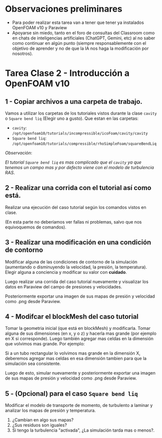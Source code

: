 # Observaciones preliminares

- Para poder realizar esta tarea van a tener que tener ya instalados OpenFOAM v10 y Paraview
- Apoyarse sin miedo, tanto en el foro de consultas del Classroom como en chats de inteligencias artificiales (ChatGPT, Gemini, etc) al no saber como continuar en algún punto (siempre responsablemente con el objetivo de aprender y no de que la IA nos haga la modificación por nosotros).

# Tarea Clase 2 - Introducción a OpenFOAM v10

## 1 - Copiar archivos a una carpeta de trabajo.

Vamos a utilizar los carpetas de los tutoriales vistos durante la clase `cavity` o `Square bend liq` (Elegir uno a gusto). Que estan en las carpetas:

- `cavity`: `/opt/openfoam10/tutorials/incompressible/icoFoam/cavity/cavity`
- `Square bend liq`: `/opt/openfoam10/tutorials/compressible/rhoSimpleFoam/squareBendLiq`

*Observación*:

*El tutorial `Square bend liq` es mas complicado que el `cavity` ya que tenemos un campo mas y por defecto viene con el modelo de turbulencia RAS*.

## 2 - Realizar una corrida con el tutorial así como está.

Realizar una ejecución del caso tutorial según los comandos vistos en clase. 

(En esta parte no deberíamos ver fallas ni problemas, salvo que nos equivoquemos de comandos).

## 3 - Realizar una modificación en una condición de contorno

Modificar alguna de las condiciones de contorno de la simulación (aumentando o disminuyendo la velocidad, la presión, la temperatura). Elegir alguna a conciencia y modificar su valor con **cuidado**.

Luego realizar una corrida del caso tutorial nuevamente y visualizar los datos en Paraview del campo de presiones y velocidades.

Posteriormente exportar una imagen de sus mapas de presión y velocidad como .png desde Paraview.

## 4 - Modifcar el blockMesh del caso tutorial

Tomar la geometria inicial (que está en blockMesh) y modificarla. Tomar alguna de sus dimensiones (en x, y o z) y hacerla mas grande (por ejemplo en X si corresponde). Luego también agregar mas celdas en la dimensión que volvimos mas grande. Por ejemplo:

Si a un tubo rectangular lo volvimos mas grande en la dimensión X, deberemos agregar mas celdas en esa dimensión tambien para que la simulación sea consistente.

Luego de esto, simular nuevamente y posteriormente exportar una imagen de sus mapas de presión y velocidad como .png desde Paraview.

## 5 - (Opcional) para el caso `Square bend liq`

Modificar el modelo de transporte de momento, de turbulento a laminar y analizar los mapas de presión y temperatura. 
1. ¿Cambian en algo sus mapas?
2. ¿Sus residuos son iguales?
3. Si tengo la turbulencia "activada", ¿La simulación tarda mas o menos?.
